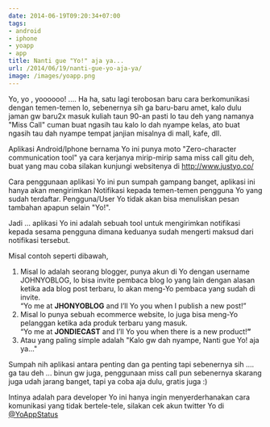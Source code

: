 ```yaml
---
date: 2014-06-19T09:20:34+07:00
tags:
- android
- iphone
- yoapp
- app
title: Nanti gue "Yo!" aja ya...
url: /2014/06/19/nanti-gue-yo-aja-ya/
image: /images/yoapp.png
---
```


Yo, yo , yoooooo! .... Ha ha, satu lagi terobosan baru cara berkomunikasi dengan temen-temen lo, sebenernya sih ga baru-baru amet, kalo dulu jaman gw baru2x masuk kuliah taun 90-an pasti lo tau deh yang namanya "Miss Call" cuman buat ngasih tau kalo lo dah nyampe kelas, ato buat ngasih tau dah nyampe tempat janjian misalnya di mall, kafe, dll.

Aplikasi Android/Iphone bernama Yo ini punya moto "Zero-character communication tool" ya cara kerjanya mirip-mirip sama miss call gitu deh, buat yang mau coba silakan kunjungi websitenya di <http://www.justyo.co/>

Cara penggunaan aplikasi Yo ini pun sumpah gampang banget, aplikasi ini hanya akan mengirimkan Notifikasi kepada temen-temen pengguna Yo yang sudah terdaftar. Pengguna/User Yo tidak akan bisa menuliskan pesan tambahan apapun selain "Yo!".

Jadi ... aplikasi Yo ini adalah sebuah tool untuk mengirimkan notifikasi kepada sesama pengguna dimana keduanya sudah mengerti maksud dari notifikasi tersebut.

Misal contoh seperti dibawah,

1. Misal lo adalah seorang blogger, punya akun di Yo dengan username JOHNYOBLOG, lo bisa invite pembaca blog lo yang lain dengan alasan ketika ada blog post terbaru, lo akan meng-Yo pembaca yang sudah di invite.  
 “Yo me at **JHONYOBLOG** and I’ll Yo you when I publish a new post!”
2. Misal lo punya sebuah ecommerce website, lo juga bisa meng-Yo pelanggan ketika ada produk terbaru yang masuk.  
 “Yo me at **JONDIECAST** and I’ll Yo you when there is a new product!**”**
3. Atau yang paling simple adalah "Kalo gw dah nyampe, Nanti gue Yo! aja ya..."

Sumpah nih aplikasi antara penting dan ga penting tapi sebenernya sih .... ga tau deh ... binun gw juga, penggunaan miss call pun sebenernya skarang juga udah jarang banget, tapi ya coba aja dulu, gratis juga :)

Intinya adalah para developer Yo ini hanya ingin menyerderhanakan cara komunikasi yang tidak bertele-tele, silakan cek akun twitter Yo di [@YoAppStatus](http://twitter.com/YoAppStatus)
